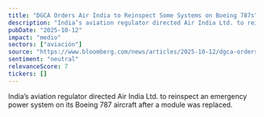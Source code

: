 ```yaml
---
title: "DGCA Orders Air India to Reinspect Some Systems on Boeing 787s"
description: "India’s aviation regulator directed Air India Ltd. to reinspect an emergency power system on its Boeing 787 aircraft after a module was replaced."
pubDate: "2025-10-12"
impact: "medio"
sectors: ["aviación"]
source: "https://www.bloomberg.com/news/articles/2025-10-12/dgca-orders-air-india-to-reinspect-some-systems-on-boeing-787s"
sentiment: "neutral"
relevanceScore: 7
tickers: []
---
```


India’s aviation regulator directed Air India Ltd. to reinspect an emergency power system on its Boeing 787 aircraft after a module was replaced.
